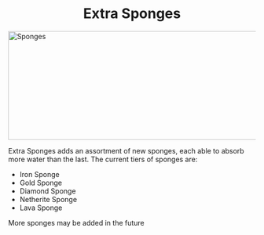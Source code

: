 <h1 style="text-align: center;">Extra Sponges</h1>
<p><img src="https://media.discordapp.net/attachments/801497950370398279/867548998901563442/output.png" alt="Sponges" width="888" height="222" /></p>
<p></p>
<p>Extra Sponges adds an assortment of new sponges, each able to absorb more water than the last. The current tiers of sponges are:</p>
<ul>
<li>Iron Sponge</li>
<li>Gold Sponge</li>
<li>Diamond Sponge</li>
<li>Netherite Sponge</li>
<li>Lava Sponge</li>
</ul>
<p>More sponges may be added in the future</p>
